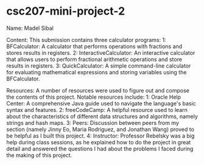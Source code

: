 # csc207-mini-project-2
Name: Madel Sibal

Content: This submission contains three calculator programs:
1: BFCalculator: A calculator that performs operations with fractions and stores results in registers.
2: InteractiveCalculator: An interactive calculator that allows users to perform fractional 
arithmetic operations and store results in registers.
3: QuickCalculator: A simple command-line calculator for evaluating mathematical expressions
and storing variables using the BFCalculator.

Resources:
A number of resources were used to figure out and compose the contents of this project.
Notable resources include:
1: Oracle Help Center: A comprehensive Java guide used to navigate the 
language's basic syntax and features.
2: freeCodeCamp: A helpful resource used to learn about the characteristics of different
data structures and algorithms, namely strings and hash maps.
3: Peers: Discussion between peers from my section (namely Jinny Eo, Maria Rodriguez, and Jonathan Wang)
proved to be helpful as I built this project.
4: Instructor: Professor Rebelsky was a big help during class sessions, as he explained how to do the project 
in great detail and answered the questions I had about the problems I faced during the making of this project.